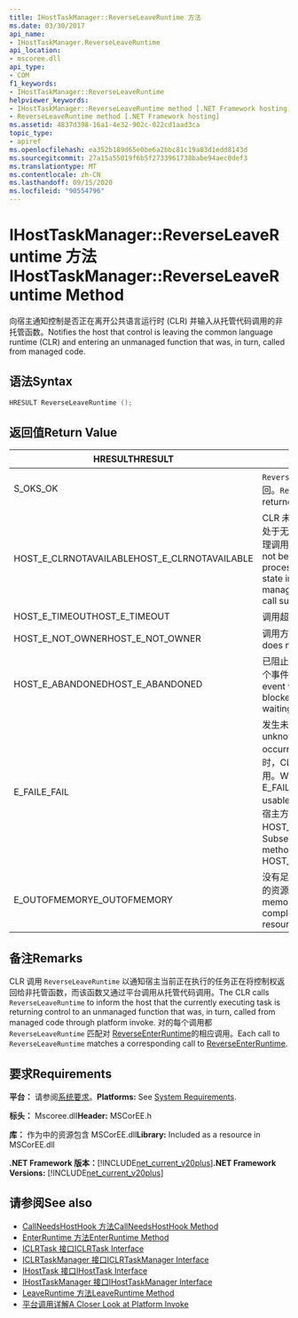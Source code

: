 ```yaml
---
title: IHostTaskManager::ReverseLeaveRuntime 方法
ms.date: 03/30/2017
api_name:
- IHostTaskManager.ReverseLeaveRuntime
api_location:
- mscoree.dll
api_type:
- COM
f1_keywords:
- IHostTaskManager::ReverseLeaveRuntime
helpviewer_keywords:
- IHostTaskManager::ReverseLeaveRuntime method [.NET Framework hosting]
- ReverseLeaveRuntime method [.NET Framework hosting]
ms.assetid: 4837d398-16a1-4e32-902c-022cd1aad3ca
topic_type:
- apiref
ms.openlocfilehash: ea352b189d65e0be6a2bbc81c19a03d1edd8143d
ms.sourcegitcommit: 27a15a55019f6b5f2733961738babe94aec0def3
ms.translationtype: MT
ms.contentlocale: zh-CN
ms.lasthandoff: 09/15/2020
ms.locfileid: "90554796"
---
```

# <a name="ihosttaskmanagerreverseleaveruntime-method"></a><span data-ttu-id="648b2-102">IHostTaskManager::ReverseLeaveRuntime 方法</span><span class="sxs-lookup"><span data-stu-id="648b2-102">IHostTaskManager::ReverseLeaveRuntime Method</span></span>
<span data-ttu-id="648b2-103">向宿主通知控制是否正在离开公共语言运行时 (CLR) 并输入从托管代码调用的非托管函数。</span><span class="sxs-lookup"><span data-stu-id="648b2-103">Notifies the host that control is leaving the common language runtime (CLR) and entering an unmanaged function that was, in turn, called from managed code.</span></span>  
  
## <a name="syntax"></a><span data-ttu-id="648b2-104">语法</span><span class="sxs-lookup"><span data-stu-id="648b2-104">Syntax</span></span>  
  
```cpp  
HRESULT ReverseLeaveRuntime ();  
```  
  
## <a name="return-value"></a><span data-ttu-id="648b2-105">返回值</span><span class="sxs-lookup"><span data-stu-id="648b2-105">Return Value</span></span>  
  
|<span data-ttu-id="648b2-106">HRESULT</span><span class="sxs-lookup"><span data-stu-id="648b2-106">HRESULT</span></span>|<span data-ttu-id="648b2-107">说明</span><span class="sxs-lookup"><span data-stu-id="648b2-107">Description</span></span>|  
|-------------|-----------------|  
|<span data-ttu-id="648b2-108">S_OK</span><span class="sxs-lookup"><span data-stu-id="648b2-108">S_OK</span></span>|<span data-ttu-id="648b2-109">`ReverseLeaveRuntime` 已成功返回。</span><span class="sxs-lookup"><span data-stu-id="648b2-109">`ReverseLeaveRuntime` returned successfully.</span></span>|  
|<span data-ttu-id="648b2-110">HOST_E_CLRNOTAVAILABLE</span><span class="sxs-lookup"><span data-stu-id="648b2-110">HOST_E_CLRNOTAVAILABLE</span></span>|<span data-ttu-id="648b2-111">CLR 未加载到进程中，或 CLR 处于无法运行托管代码或成功处理调用的状态。</span><span class="sxs-lookup"><span data-stu-id="648b2-111">The CLR has not been loaded into a process, or the CLR is in a state in which it cannot run managed code or process the call successfully.</span></span>|  
|<span data-ttu-id="648b2-112">HOST_E_TIMEOUT</span><span class="sxs-lookup"><span data-stu-id="648b2-112">HOST_E_TIMEOUT</span></span>|<span data-ttu-id="648b2-113">调用超时。</span><span class="sxs-lookup"><span data-stu-id="648b2-113">The call timed out.</span></span>|  
|<span data-ttu-id="648b2-114">HOST_E_NOT_OWNER</span><span class="sxs-lookup"><span data-stu-id="648b2-114">HOST_E_NOT_OWNER</span></span>|<span data-ttu-id="648b2-115">调用方不拥有该锁。</span><span class="sxs-lookup"><span data-stu-id="648b2-115">The caller does not own the lock.</span></span>|  
|<span data-ttu-id="648b2-116">HOST_E_ABANDONED</span><span class="sxs-lookup"><span data-stu-id="648b2-116">HOST_E_ABANDONED</span></span>|<span data-ttu-id="648b2-117">已阻止的线程或纤程正在等待某个事件时，该事件被取消。</span><span class="sxs-lookup"><span data-stu-id="648b2-117">An event was canceled while a blocked thread or fiber was waiting on it.</span></span>|  
|<span data-ttu-id="648b2-118">E_FAIL</span><span class="sxs-lookup"><span data-stu-id="648b2-118">E_FAIL</span></span>|<span data-ttu-id="648b2-119">发生未知的灾难性故障。</span><span class="sxs-lookup"><span data-stu-id="648b2-119">An unknown catastrophic failure occurred.</span></span> <span data-ttu-id="648b2-120">当方法返回 E_FAIL 时，CLR 在该进程内将不再可用。</span><span class="sxs-lookup"><span data-stu-id="648b2-120">When a method returns E_FAIL, the CLR is no longer usable within the process.</span></span> <span data-ttu-id="648b2-121">对宿主方法的后续调用会返回 HOST_E_CLRNOTAVAILABLE。</span><span class="sxs-lookup"><span data-stu-id="648b2-121">Subsequent calls to hosting methods return HOST_E_CLRNOTAVAILABLE.</span></span>|  
|<span data-ttu-id="648b2-122">E_OUTOFMEMORY</span><span class="sxs-lookup"><span data-stu-id="648b2-122">E_OUTOFMEMORY</span></span>|<span data-ttu-id="648b2-123">没有足够的内存可用来完成请求的资源分配。</span><span class="sxs-lookup"><span data-stu-id="648b2-123">Not enough memory is available to complete the requested resource allocation.</span></span>|  
  
## <a name="remarks"></a><span data-ttu-id="648b2-124">备注</span><span class="sxs-lookup"><span data-stu-id="648b2-124">Remarks</span></span>  
 <span data-ttu-id="648b2-125">CLR 调用 `ReverseLeaveRuntime` 以通知宿主当前正在执行的任务正在将控制权返回给非托管函数，而该函数又通过平台调用从托管代码调用。</span><span class="sxs-lookup"><span data-stu-id="648b2-125">The CLR calls `ReverseLeaveRuntime` to inform the host that the currently executing task is returning control to an unmanaged function that was, in turn, called from managed code through platform invoke.</span></span> <span data-ttu-id="648b2-126">对的每个调用都 `ReverseLeaveRuntime` 匹配对 [ReverseEnterRuntime](ihosttaskmanager-reverseenterruntime-method.md)的相应调用。</span><span class="sxs-lookup"><span data-stu-id="648b2-126">Each call to `ReverseLeaveRuntime` matches a corresponding call to [ReverseEnterRuntime](ihosttaskmanager-reverseenterruntime-method.md).</span></span>  
  
## <a name="requirements"></a><span data-ttu-id="648b2-127">要求</span><span class="sxs-lookup"><span data-stu-id="648b2-127">Requirements</span></span>  
 <span data-ttu-id="648b2-128">**平台：** 请参阅[系统要求](../../get-started/system-requirements.md)。</span><span class="sxs-lookup"><span data-stu-id="648b2-128">**Platforms:** See [System Requirements](../../get-started/system-requirements.md).</span></span>  
  
 <span data-ttu-id="648b2-129">**标头：** Mscoree.dll</span><span class="sxs-lookup"><span data-stu-id="648b2-129">**Header:** MSCorEE.h</span></span>  
  
 <span data-ttu-id="648b2-130">**库：** 作为中的资源包含 MSCorEE.dll</span><span class="sxs-lookup"><span data-stu-id="648b2-130">**Library:** Included as a resource in MSCorEE.dll</span></span>  
  
 <span data-ttu-id="648b2-131">**.NET Framework 版本：**[!INCLUDE[net_current_v20plus](../../../../includes/net-current-v20plus-md.md)]</span><span class="sxs-lookup"><span data-stu-id="648b2-131">**.NET Framework Versions:** [!INCLUDE[net_current_v20plus](../../../../includes/net-current-v20plus-md.md)]</span></span>  
  
## <a name="see-also"></a><span data-ttu-id="648b2-132">请参阅</span><span class="sxs-lookup"><span data-stu-id="648b2-132">See also</span></span>

- [<span data-ttu-id="648b2-133">CallNeedsHostHook 方法</span><span class="sxs-lookup"><span data-stu-id="648b2-133">CallNeedsHostHook Method</span></span>](ihosttaskmanager-callneedshosthook-method.md)
- [<span data-ttu-id="648b2-134">EnterRuntime 方法</span><span class="sxs-lookup"><span data-stu-id="648b2-134">EnterRuntime Method</span></span>](ihosttaskmanager-enterruntime-method.md)
- [<span data-ttu-id="648b2-135">ICLRTask 接口</span><span class="sxs-lookup"><span data-stu-id="648b2-135">ICLRTask Interface</span></span>](iclrtask-interface.md)
- [<span data-ttu-id="648b2-136">ICLRTaskManager 接口</span><span class="sxs-lookup"><span data-stu-id="648b2-136">ICLRTaskManager Interface</span></span>](iclrtaskmanager-interface.md)
- [<span data-ttu-id="648b2-137">IHostTask 接口</span><span class="sxs-lookup"><span data-stu-id="648b2-137">IHostTask Interface</span></span>](ihosttask-interface.md)
- [<span data-ttu-id="648b2-138">IHostTaskManager 接口</span><span class="sxs-lookup"><span data-stu-id="648b2-138">IHostTaskManager Interface</span></span>](ihosttaskmanager-interface.md)
- [<span data-ttu-id="648b2-139">LeaveRuntime 方法</span><span class="sxs-lookup"><span data-stu-id="648b2-139">LeaveRuntime Method</span></span>](ihosttaskmanager-leaveruntime-method.md)
- <span data-ttu-id="648b2-140">[平台调用详解](/previous-versions/dotnet/netframework-4.0/0h9e9t7d(v=vs.100))</span><span class="sxs-lookup"><span data-stu-id="648b2-140">[A Closer Look at Platform Invoke](/previous-versions/dotnet/netframework-4.0/0h9e9t7d(v=vs.100))</span></span>
